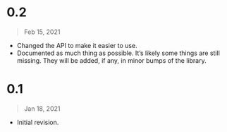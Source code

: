 # 0.2

> Feb 15, 2021

- Changed the API to make it easier to use.
- Documented as much thing as possible. It’s likely some things are still missing. They will be added, if any, in minor
  bumps of the library.

# 0.1

> Jan 18, 2021

- Initial revision.
